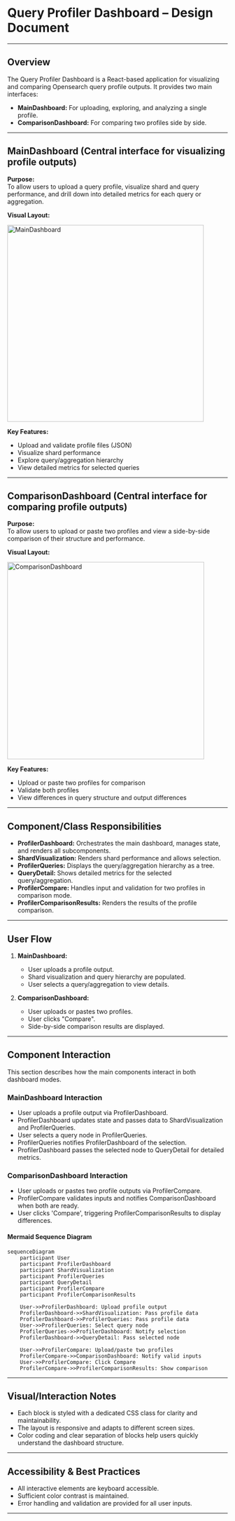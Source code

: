# Query Profiler Dashboard – Design Document

---

## Overview

The Query Profiler Dashboard is a React-based application for visualizing and comparing Opensearch query profile outputs. It provides two main interfaces:
- **MainDashboard:** For uploading, exploring, and analyzing a single profile.
- **ComparisonDashboard:** For comparing two profiles side by side.

---

## MainDashboard (Central interface for visualizing profile outputs)

**Purpose:**  
To allow users to upload a query profile, visualize shard and query performance, and drill down into detailed metrics for each query or aggregation.

**Visual Layout:**

<img width="449" alt="MainDashboard" src="https://github.com/user-attachments/assets/099c6645-ae96-4d23-adea-9bb7a7123043" />

**Key Features:**
- Upload and validate profile files (JSON)
- Visualize shard performance
- Explore query/aggregation hierarchy
- View detailed metrics for selected queries

---

## ComparisonDashboard (Central interface for comparing profile outputs)

**Purpose:**  
To allow users to upload or paste two profiles and view a side-by-side comparison of their structure and performance.

**Visual Layout:**

<img width="450" alt="ComparisonDashboard" src="https://github.com/user-attachments/assets/04f74379-b618-4668-9cd6-11e5e5250e16" />

**Key Features:**
- Upload or paste two profiles for comparison
- Validate both profiles
- View differences in query structure and output differences

---

## Component/Class Responsibilities

- **ProfilerDashboard:** Orchestrates the main dashboard, manages state, and renders all subcomponents.
- **ShardVisualization:** Renders shard performance and allows selection.
- **ProfilerQueries:** Displays the query/aggregation hierarchy as a tree.
- **QueryDetail:** Shows detailed metrics for the selected query/aggregation.
- **ProfilerCompare:** Handles input and validation for two profiles in comparison mode.
- **ProfilerComparisonResults:** Renders the results of the profile comparison.

---

## User Flow

1. **MainDashboard:**
   - User uploads a profile output.
   - Shard visualization and query hierarchy are populated.
   - User selects a query/aggregation to view details.

2. **ComparisonDashboard:**
   - User uploads or pastes two profiles.
   - User clicks "Compare".
   - Side-by-side comparison results are displayed.

---

## Component Interaction

This section describes how the main components interact in both dashboard modes.

### MainDashboard Interaction
- User uploads a profile output via ProfilerDashboard.
- ProfilerDashboard updates state and passes data to ShardVisualization and ProfilerQueries.
- User selects a query node in ProfilerQueries.
- ProfilerQueries notifies ProfilerDashboard of the selection.
- ProfilerDashboard passes the selected node to QueryDetail for detailed metrics.

### ComparisonDashboard Interaction
- User uploads or pastes two profile outputs via ProfilerCompare.
- ProfilerCompare validates inputs and notifies ComparisonDashboard when both are ready.
- User clicks 'Compare', triggering ProfilerComparisonResults to display differences.

#### Mermaid Sequence Diagram
```mermaid
sequenceDiagram
    participant User
    participant ProfilerDashboard
    participant ShardVisualization
    participant ProfilerQueries
    participant QueryDetail
    participant ProfilerCompare
    participant ProfilerComparisonResults

    User->>ProfilerDashboard: Upload profile output
    ProfilerDashboard->>ShardVisualization: Pass profile data
    ProfilerDashboard->>ProfilerQueries: Pass profile data
    User->>ProfilerQueries: Select query node
    ProfilerQueries->>ProfilerDashboard: Notify selection
    ProfilerDashboard->>QueryDetail: Pass selected node

    User->>ProfilerCompare: Upload/paste two profiles
    ProfilerCompare->>ComparisonDashboard: Notify valid inputs
    User->>ProfilerCompare: Click Compare
    ProfilerCompare->>ProfilerComparisonResults: Show comparison
```

---

## Visual/Interaction Notes

- Each block is styled with a dedicated CSS class for clarity and maintainability.
- The layout is responsive and adapts to different screen sizes.
- Color coding and clear separation of blocks help users quickly understand the dashboard structure.

---

## Accessibility & Best Practices

- All interactive elements are keyboard accessible.
- Sufficient color contrast is maintained.
- Error handling and validation are provided for all user inputs.

---

